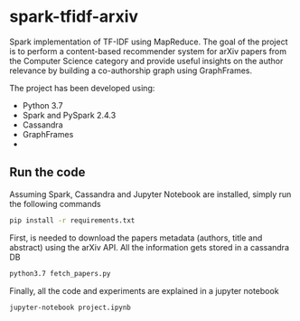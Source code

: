 # spark-tfidf-arxiv

Spark implementation of TF-IDF using MapReduce. The goal of the project is to perform a content-based recommender system for arXiv papers from the Computer Science category and provide useful insights on the author relevance by building a co-authorship graph using GraphFrames.

The project has been developed using:

- Python 3.7
- Spark and PySpark 2.4.3
- Cassandra 
- GraphFrames
- 
## Run the code

 Assuming Spark, Cassandra and Jupyter Notebook are installed, simply run the following commands

```bash
pip install -r requirements.txt
```

First, is needed to download the papers metadata (authors, title and abstract) using the arXiv API. All the information gets stored in a cassandra DB

```bash
python3.7 fetch_papers.py
```

Finally, all the code and experiments are explained in a jupyter notebook
```bash
jupyter-notebook project.ipynb
```
